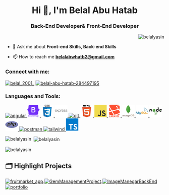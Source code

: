 <h1 align="center">Hi 👋, I'm Belal Abu Hatab</h1>
<h3 align="center">Back-End Developer& Front-End Developer</h3>

<p align="right"> <img src="https://komarev.com/ghpvc/?username=belalyasin&label=Profile%20views&color=0e75b6&style=flat" alt="belalyasin" /> </p>


- 💬 Ask me about **Front-end Skills, Back-end Skills**

- 📫 How to reach me **belalabwhatb2@gmail.com**

<h3 align="left">Connect with me:</h3>
<p align="left">
<a href="https://twitter.com/belal_2001_" target="blank"><img align="center" src="https://raw.githubusercontent.com/rahuldkjain/github-profile-readme-generator/master/src/images/icons/Social/twitter.svg" alt="belal_2001_" height="30" width="40" /></a>
<a href="https://linkedin.com/in/belal-abu-hatab-284497195" target="blank"><img align="center" src="https://raw.githubusercontent.com/rahuldkjain/github-profile-readme-generator/master/src/images/icons/Social/linked-in-alt.svg" alt="belal-abu-hatab-284497195" height="30" width="40" /></a>
</p>

<h3 align="left">Languages and Tools:</h3>
<p align="left"> <a href="https://angular.io" target="_blank" rel="noreferrer"> <img src="https://angular.io/assets/images/logos/angular/angular.svg" alt="angular" width="40" height="40"/> </a> <a href="https://getbootstrap.com" target="_blank" rel="noreferrer"> <img src="https://raw.githubusercontent.com/devicons/devicon/master/icons/bootstrap/bootstrap-plain-wordmark.svg" alt="bootstrap" width="40" height="40"/> </a> <a href="https://www.w3schools.com/css/" target="_blank" rel="noreferrer"> <img src="https://raw.githubusercontent.com/devicons/devicon/master/icons/css3/css3-original-wordmark.svg" alt="css3" width="40" height="40"/> </a> <a href="https://expressjs.com" target="_blank" rel="noreferrer"> <img src="https://raw.githubusercontent.com/devicons/devicon/master/icons/express/express-original-wordmark.svg" alt="express" width="40" height="40"/> </a> <a href="https://git-scm.com/" target="_blank" rel="noreferrer"> <img src="https://www.vectorlogo.zone/logos/git-scm/git-scm-icon.svg" alt="git" width="40" height="40"/> </a> <a href="https://www.w3.org/html/" target="_blank" rel="noreferrer"> <img src="https://raw.githubusercontent.com/devicons/devicon/master/icons/html5/html5-original-wordmark.svg" alt="html5" width="40" height="40"/> </a> <a href="https://developer.mozilla.org/en-US/docs/Web/JavaScript" target="_blank" rel="noreferrer"> <img src="https://raw.githubusercontent.com/devicons/devicon/master/icons/javascript/javascript-original.svg" alt="javascript" width="40" height="40"/> </a> <a href="https://laravel.com/" target="_blank" rel="noreferrer"> <img src="https://raw.githubusercontent.com/devicons/devicon/master/icons/laravel/laravel-plain-wordmark.svg" alt="laravel" width="40" height="40"/> </a> <a href="https://www.mongodb.com/" target="_blank" rel="noreferrer"> <img src="https://raw.githubusercontent.com/devicons/devicon/master/icons/mongodb/mongodb-original-wordmark.svg" alt="mongodb" width="40" height="40"/> </a> <a href="https://www.mysql.com/" target="_blank" rel="noreferrer"> <img src="https://raw.githubusercontent.com/devicons/devicon/master/icons/mysql/mysql-original-wordmark.svg" alt="mysql" width="40" height="40"/> </a> <a href="https://nodejs.org" target="_blank" rel="noreferrer"> <img src="https://raw.githubusercontent.com/devicons/devicon/master/icons/nodejs/nodejs-original-wordmark.svg" alt="nodejs" width="40" height="40"/> </a> <a href="https://www.php.net" target="_blank" rel="noreferrer"> <img src="https://raw.githubusercontent.com/devicons/devicon/master/icons/php/php-original.svg" alt="php" width="40" height="40"/> </a> <a href="https://postman.com" target="_blank" rel="noreferrer"> <img src="https://www.vectorlogo.zone/logos/getpostman/getpostman-icon.svg" alt="postman" width="40" height="40"/> </a> </a> <a href="https://tailwindcss.com/" target="_blank" rel="noreferrer"> <img src="https://www.vectorlogo.zone/logos/tailwindcss/tailwindcss-icon.svg" alt="tailwind" width="40" height="40"/> </a> <a href="https://www.typescriptlang.org/" target="_blank" rel="noreferrer"> <img src="https://raw.githubusercontent.com/devicons/devicon/master/icons/typescript/typescript-original.svg" alt="typescript" width="40" height="40"/> </a> </p>

<p><img align="left" src="https://github-readme-stats.vercel.app/api/top-langs?username=belalyasin&show_icons=true&locale=en&layout=compact" alt="belalyasin" /></p>

<p>&nbsp;
  <img align="center" src="https://github-readme-stats.vercel.app/api?username=belalyasin&show_icons=true&locale=en" alt="belalyasin" /></p>

<p><img align="center" src="https://github-readme-streak-stats.herokuapp.com/?user=belalyasin&" alt="belalyasin" /></p>


## 🗂️ Highlight Projects

<a href="https://github.com/belalyasin/fruitmarket_app">
  <img align="center" src="https://github-readme-stats.vercel.app/api/pin/?username=belalyasin&repo=fruitmarket_app&show_icons=true&line_height=27&title_color=6aa6f8&text_color=8a919a&icon_color=6aa6f8&bg_color=22272e" alt="fruitmarket_app" />
</a>

<a href="https://github.com/belalyasin/GemManagementProject">
  <img align="center" src="https://github-readme-stats.vercel.app/api/pin/?username=belalyasin&repo=GemManagementProject&show_icons=true&line_height=27&title_color=6aa6f8&text_color=8a919a&icon_color=6aa6f8&bg_color=22272e" alt="GemManagementProject" />
</a>
<a href="https://github.com/belalyasin/ImageManegarBackEnd">
  <img align="center" src="https://github-readme-stats.vercel.app/api/pin/?username=belalyasin&repo=ImageManegarBackEnd&show_icons=true&line_height=27&title_color=6aa6f8&text_color=8a919a&icon_color=6aa6f8&bg_color=22272e" alt="ImageManegarBackEnd" />
</a>
<a href="https://github.com/belalyasin/portfolio">
  <img align="center" src="https://github-readme-stats.vercel.app/api/pin/?username=belalyasin&repo=portfolio&show_icons=true&line_height=27&title_color=6aa6f8&text_color=8a919a&icon_color=6aa6f8&bg_color=22272e" alt="portfolio" />
</a>
